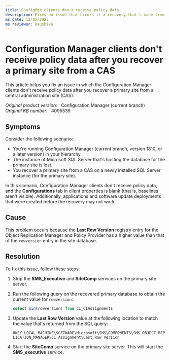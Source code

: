 ```yaml
---
title: ConfigMgr clients don't receive policy data
description: Fixes an issue that occurs if a recovery that's made from a central administration site doesn't reset session IDs in SQL Server.
ms.date: 12/05/2023
ms.reviewer: kaushika
---
```

# Configuration Manager clients don't receive policy data after you recover a primary site from a CAS

This article helps you fix an issue in which the Configuration Manager clients don't receive policy data after you recover a primary site from a central administration site (CAS).

_Original product version:_ &nbsp; Configuration Manager (current branch)  
_Original KB number:_ &nbsp; 4095539

## Symptoms

Consider the following scenario:

- You're running Configuration Manager (current branch, version 1810, or a later version) in your hierarchy.
- The instance of Microsoft SQL Server that's hosting the database for the primary site is lost.
- You recover a primary site from a CAS on a newly installed SQL Server instance (for the primary site).

In this scenario, Configuration Manager clients don't receive policy data, and the **Configurations** tab in client properties is blank (that is, baselines aren't visible). Additionally, applications and software update deployments that were created before the recovery may not work.

## Cause

This problem occurs because the **Last Row Version** registry entry for the Object Replication Manager and Policy Provider has a higher value than that of the `rowversion` entry in the site database.

## Resolution

To fix this issue, follow these steps:

1. Stop the **SMS_Executive** and **SiteComp** services on the primary site server.
2. Run the following query on the recovered primary database to obtain the current value for `rowversion`:

    ```sql
    select min(rowversion) from CI_CIAssignments
    ```

3. Update the **Last Row Version** value at the following location to match the value that's returned from the SQL query:

    `HKEY_LOCAL_MACHINE\SOFTWARE\Microsoft\SMS\COMPONENTS\SMS_OBJECT_REPLICATION_MANAGER\CI Assignment\Last Row Version`

4. Start the **SiteComp** service on the primary site server. This will start the **SMS_executive** service.
